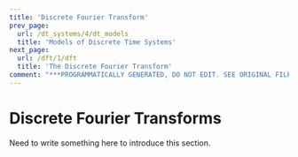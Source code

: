 ```yaml
---
title: 'Discrete Fourier Transform'
prev_page:
  url: /dt_systems/4/dt_models
  title: 'Models of Discrete Time Systems'
next_page:
  url: /dft/1/dft
  title: 'The Discrete Fourier Transform'
comment: "***PROGRAMMATICALLY GENERATED, DO NOT EDIT. SEE ORIGINAL FILES IN /content***"
---
```

# Discrete Fourier Transforms

Need to write something here to introduce this section.